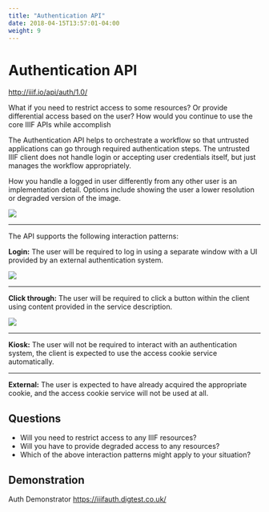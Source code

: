 ```yaml
---
title: "Authentication API"
date: 2018-04-15T13:57:01-04:00
weight: 9
---
```


# Authentication API

<!-- #backlog:290 What else should we add to the auth section? -->

http://iiif.io/api/auth/1.0/

What if you need to restrict access to some resources? Or provide differential access based on the user? How would you continue to use the core IIIF APIs while accomplish

The Authentication API helps to orchestrate a workflow so that untrusted applications can go through required authentication steps. The untrusted IIIF client does not handle login or accepting user credentials itself, but just manages the workflow appropriately.

How you handle a logged in user differently from any other user is an implementation detail. Options include showing the user a lower resolution or degraded version of the image.

<!-- #backlog:0 could degraded access also include displaying less metadata about the resource? -->

![](/images/auth-workflow.jpg)

---

The API supports the following interaction patterns:

**Login:**
The user will be required to log in using a separate window with a UI provided by an external authentication system.

![](/images/auth-login.png)

---

**Click through:**
The user will be required to click a button within the client using content provided in the service description.

![](/images/auth-clickthrough.jpg)

---

**Kiosk:**
The user will not be required to interact with an authentication system, the client is expected to use the access cookie service automatically.

---

**External:**
The user is expected to have already acquired the appropriate cookie, and the access cookie service will not be used at all.

## Questions

- Will you need to restrict access to any IIIF resources?
- Will you have to provide degraded access to any resources?
- Which of the above interaction patterns might apply to your situation?

## Demonstration

Auth Demonstrator https://iiifauth.digtest.co.uk/
